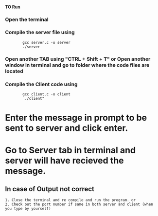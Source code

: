#### TO Run

### Open the terminal
### Compile the server file using
            gcc server.c -o server 
            ./server

### Open another TAB using "CTRL + Shift + T" or Open another window in terminal and go to folder where the code files are located
### Compile the Client code using 
            gcc client.c -o client
             ./client"
# Enter the message in prompt to be sent to server and click enter. 
# Go to Server tab in terminal and server will have recieved the message.
      
## In case of Output not correct
    1. Close the terminal and re compile and run the program. or
    2. Check out the port number if same in both server and client (when you type by yourself)
